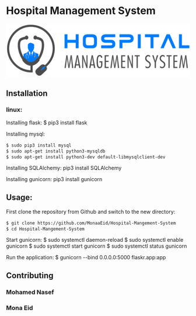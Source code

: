 # Hospital Management System

<a href="http://monaeid.tech/">
<img src="flaskr/static/images/hospital-logo.png" > 
</a>

## Installation

### linux:

Installing flask:
    $ pip3 install flask


Installing mysql:

    $ sudo pip3 install mysql
    $ sudo apt-get install python3-mysqldb
    $ sudo apt-get install python3-dev default-libmysqlclient-dev


Installing SQLAlchemy:
    pip3 install SQLAlchemy

Installing gunicorn:
    pip3 install gunicorn

## Usage:

First clone the repository from Github and switch to the new directory:

    $ git clone https://github.com/MonaaEid/Hospital-Mangement-System
    $ cd Hospital-Mangement-System

Start gunicorn:
    $ sudo systemctl daemon-reload
    $ sudo systemctl enable gunicorn
    $ sudo systemctl start gunicorn
    $ sudo systemctl status gunicorn

Run the application:
    $ gunicorn --bind 0.0.0.0:5000 flaskr.app:app

## Contributing
### Mohamed Nasef
### Mona Eid


